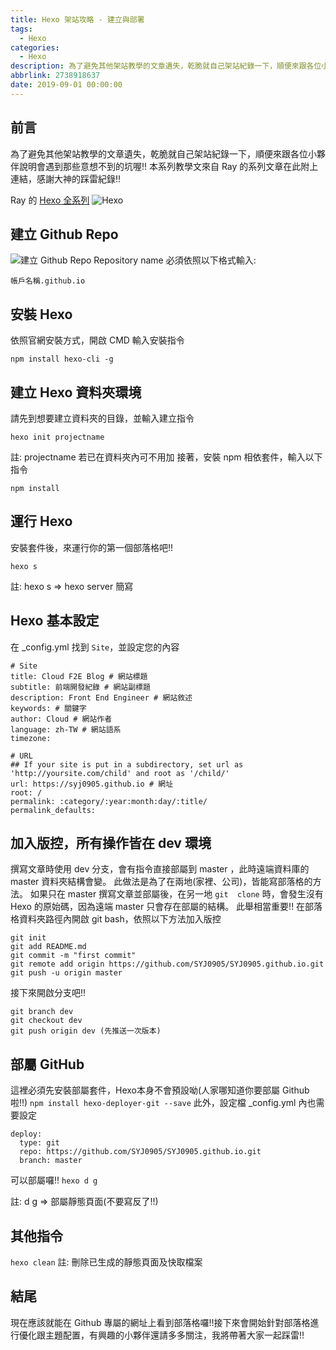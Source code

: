 ```yaml
---
title: Hexo 架站攻略 - 建立與部署
tags:
  - Hexo
categories:
  - Hexo
description: 為了避免其他架站教學的文章遺失，乾脆就自己架站紀錄一下，順便來跟各位小夥伴說明會遇到那些意想不到的坑喔!!
abbrlink: 2738918637
date: 2019-09-01 00:00:00
---
```


## 前言
為了避免其他架站教學的文章遺失，乾脆就自己架站紀錄一下，順便來跟各位小夥伴說明會遇到那些意想不到的坑喔!!
本系列教學文來自 Ray 的系列文章在此附上連結，感謝大神的踩雷紀錄!!
<!-- more -->
Ray 的 [Hexo 全系列](https://hsiangfeng.github.io/categories/hexo/)
![Hexo](https://i.imgur.com/SmnCmdV.png "Hexo 官網")
## 建立 Github Repo
![建立 Github Repo](https://i.imgur.com/zEkAKDf.png "建立 Github Repo")
Repository name 必須依照以下格式輸入:
```
帳戶名稱.github.io
```
## 安裝 Hexo
依照官網安裝方式，開啟 CMD 輸入安裝指令
```
npm install hexo-cli -g
```
## 建立 Hexo 資料夾環境
請先到想要建立資料夾的目錄，並輸入建立指令
```
hexo init projectname
```
註: projectname 若已在資料夾內可不用加
接著，安裝 npm 相依套件，輸入以下指令

```
npm install
```
## 運行 Hexo
安裝套件後，來運行你的第一個部落格吧!!
```
hexo s
```
註: hexo s => hexo server 簡寫
## Hexo 基本設定
在 _config.yml 找到 `Site`，並設定您的內容
```
# Site
title: Cloud F2E Blog # 網站標題
subtitle: 前端開發紀錄 # 網站副標題
description: Front End Engineer # 網站敘述
keywords: # 關鍵字
author: Cloud # 網站作者
language: zh-TW # 網站語系
timezone:

# URL
## If your site is put in a subdirectory, set url as 'http://yoursite.com/child' and root as '/child/'
url: https://syj0905.github.io # 網址
root: /
permalink: :category/:year:month:day/:title/
permalink_defaults:
```

## 加入版控，所有操作皆在 dev 環境
撰寫文章時使用 dev 分支，會有指令直接部屬到 master ，此時遠端資料庫的 master 資料夾結構會變。
此做法是為了在兩地(家裡、公司)，皆能寫部落格的方法。
如果只在 master 撰寫文章並部屬後，在另一地 `git  clone` 時，會發生沒有 Hexo 的原始碼，因為遠端 master 只會存在部屬的結構。
此舉相當重要!!
在部落格資料夾路徑內開啟 git bash，依照以下方法加入版控
```
git init
git add README.md
git commit -m "first commit"
git remote add origin https://github.com/SYJ0905/SYJ0905.github.io.git
git push -u origin master
```
接下來開啟分支吧!!
```
git branch dev
git checkout dev
git push origin dev (先推送一次版本)
```

## 部屬 GitHub
這裡必須先安裝部屬套件，Hexo本身不會預設呦(人家哪知道你要部屬 Github 啦!!)
`npm install hexo-deployer-git --save`
此外，設定檔 _config.yml 內也需要設定
```
deploy:
  type: git
  repo: https://github.com/SYJ0905/SYJ0905.github.io.git
  branch: master
```
可以部屬囉!!
`hexo d g`

註: d g => 部屬靜態頁面(不要寫反了!!)

## 其他指令
`hexo clean`
註: 刪除已生成的靜態頁面及快取檔案

## 結尾
現在應該就能在 Github 專屬的網址上看到部落格囉!!接下來會開始針對部落格進行優化跟主題配置，有興趣的小夥伴還請多多關注，我將帶著大家一起踩雷!!